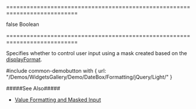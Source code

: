 ===========================================================================
<!--default-->false<!--/default-->
<!--type-->Boolean<!--/type-->
===========================================================================

<!--shortDescription-->
Specifies whether to control user input using a mask created based on the [displayFormat](/Documentation/ApiReference/UI_Widgets/dxDateBox/Configuration/#displayFormat).
<!--/shortDescription-->

<!--fullDescription-->
#include common-demobutton with {
    url: "/Demos/WidgetsGallery/Demo/DateBox/Formatting/jQuery/Light/"
}

#####See Also#####
- [Value Formatting and Masked Input](/Documentation/Guide/Widgets/DateBox/Value_Formatting_and_Masked_Input/)
<!--/fullDescription-->